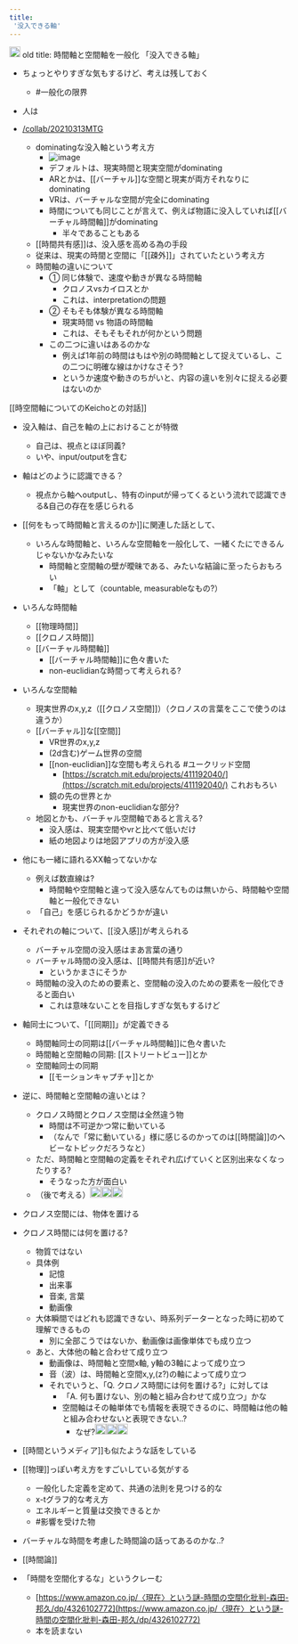 ```yaml
---
title:
 '没入できる軸'
---
```


<img src='https://scrapbox.io/api/pages/blu3mo-public/public/icon' alt='public.icon' height="19.5"/>
old title: 時間軸と空間軸を一般化
「没入できる軸」

- ちょっとやりすぎな気もするけど、考えは残しておく
    - #一般化の限界


- 人は

- [/collab/20210313MTG](https://scrapbox.io/collab/20210313MTG)
    - dominatingな没入軸という考え方
        - ![image](https://gyazo.com/e2224e9cc036a3d585cf3cacfcf78326/thumb/1000)
        - デフォルトは、現実時間と現実空間がdominating
        - ARとかは、[[バーチャル]]な空間と現実が両方それなりにdominating
        - VRは、バーチャルな空間が完全にdominating
        - 時間についても同じことが言えて、例えば物語に没入していれば[[バーチャル時間軸]]がdominating
            - 半々であることもある
    - [[時間共有感]]は、没入感を高める為の手段
    - 従来は、現実の時間と空間に「[[疎外]]」されていたという考え方
    - 時間軸の違いについて
        - ① 同じ体験で、速度や動きが異なる時間軸
            - クロノスvsカイロスとか
            - これは、interpretationの問題
        - ② そもそも体験が異なる時間軸
            - 現実時間 vs 物語の時間軸
            - これは、そもそもそれが何かという問題
        - この二つに違いはあるのかな
            - 例えば1年前の時間はもはや別の時間軸として捉えているし、この二つに明確な線はかけなさそう?
            - というか速度や動きのちがいと、内容の違いを別々に捉える必要はないのか

[[時空間軸についてのKeichoとの対話]]
- 没入軸は、自己を軸の上におけることが特徴
    - 自己は、視点とほぼ同義?
    - いや、input/outputを含む
- 軸はどのように認識できる？
    - 視点から軸へoutputし、特有のinputが帰ってくるという流れで認識できる&自己の存在を感じられる

- [[何をもって時間軸と言えるのか]]に関連した話として、
    - いろんな時間軸と、いろんな空間軸を一般化して、一緒くたにできるんじゃないかなみたいな
        - 時間軸と空間軸の壁が曖昧である、みたいな結論に至ったらおもろい
        - 「軸」として（countable, measurableなもの?）

- いろんな時間軸
    - [[物理時間]]
    - [[クロノス時間]]
    - [[バーチャル時間軸]]
        - [[バーチャル時間軸]]に色々書いた
        - non-euclidianな時間って考えられる?
- いろんな空間軸
    - 現実世界のx,y,z（[[クロノス空間]]）（クロノスの言葉をここで使うのは違うか）
    - [[バーチャル]]な[[空間]]
        - VR世界のx,y,z
        - (2d含む)ゲーム世界の空間
        - [[non-euclidian]]な空間も考えられる #ユークリッド空間
            - [https://scratch.mit.edu/projects/411192040/](https://scratch.mit.edu/projects/411192040/) これおもろい
        - 鏡の先の世界とか
            - 現実世界のnon-euclidianな部分?
    - 地図とかも、バーチャル空間軸であると言える?
        - 没入感は、現実空間やvrと比べて低いだけ
        - 紙の地図よりは地図アプリの方が没入感

- 他にも一緒に語れるXX軸ってないかな
    - 例えば数直線は?
        - 時間軸や空間軸と違って没入感なんてものは無いから、時間軸や空間軸と一般化できない
    - 「自己」を感じられるかどうかが違い

- それぞれの軸について、[[没入感]]が考えられる
    - バーチャル空間の没入感はまあ言葉の通り
    - バーチャル時間の没入感は、[[時間共有感]]が近い?
        - というかまさにそうか
    - 時間軸の没入のための要素と、空間軸の没入のための要素を一般化できると面白い
        - これは意味ないことを目指しすぎな気もするけど

- 軸同士について、「[[同期]]」が定義できる
    - 時間軸同士の同期は[[バーチャル時間軸]]に色々書いた
    - 時間軸と空間軸の同期: [[ストリートビュー]]とか
    - 空間軸同士の同期
        - [[モーションキャプチャ]]とか

- 逆に、時間軸と空間軸の違いとは？
    - クロノス時間とクロノス空間は全然違う物
        - 時間は不可逆かつ常に動いている
        - （なんで「常に動いている」様に感じるのかってのは[[時間論]]のヘビーなトピックだろうなと）
    - ただ、時間軸と空間軸の定義をそれぞれ広げていくと区別出来なくなったりする?
        - そうなった方が面白い
    - （後で考える）<img src='https://scrapbox.io/api/pages/blu3mo-public/blu3mo/icon' alt='blu3mo.icon' height="19.5"/><img src='https://scrapbox.io/api/pages/blu3mo-public/blu3mo/icon' alt='blu3mo.icon' height="19.5"/><img src='https://scrapbox.io/api/pages/blu3mo-public/blu3mo/icon' alt='blu3mo.icon' height="19.5"/>

- クロノス空間には、物体を置ける
- クロノス時間には何を置ける?
    - 物質ではない
    - 具体例
        - 記憶
        - 出来事
        - 音楽, 言葉
        - 動画像
    - 大体瞬間ではどれも認識できない、時系列データーとなった時に初めて理解できるもの
        - 別に全部こうではないか、動画像は画像単体でも成り立つ
    - あと、大体他の軸と合わせて成り立つ
        - 動画像は、時間軸と空間x軸, y軸の3軸によって成り立つ
        - 音（波）は、時間軸と空間x,y,(z?)の軸によって成り立つ
        - それでいうと、「Q. クロノス時間には何を置ける?」に対しては
            - 「A. 何も置けない、別の軸と組み合わせて成り立つ」かな
            - 空間軸はその軸単体でも情報を表現できるのに、時間軸は他の軸と組み合わせないと表現できない..?
                - なぜ?<img src='https://scrapbox.io/api/pages/blu3mo-public/blu3mo/icon' alt='blu3mo.icon' height="19.5"/><img src='https://scrapbox.io/api/pages/blu3mo-public/blu3mo/icon' alt='blu3mo.icon' height="19.5"/><img src='https://scrapbox.io/api/pages/blu3mo-public/blu3mo/icon' alt='blu3mo.icon' height="19.5"/>

- [[時間というメディア]]も似たような話をしている

- [[物理]]っぽい考え方をすごいしている気がする
    - 一般化した定義を定めて、共通の法則を見つける的な
    - x-tグラフ的な考え方
    - エネルギーと質量は交換できるとか
    - #影響を受けた物

- バーチャルな時間を考慮した時間論の話ってあるのかな..?

- [[時間論]]
- 「時間を空間化するな」というクレーむ
    - [https://www.amazon.co.jp/〈現在〉という謎-時間の空間化批判-森田-邦久/dp/4326102772](https://www.amazon.co.jp/〈現在〉という謎-時間の空間化批判-森田-邦久/dp/4326102772)
    - 本を読まない


